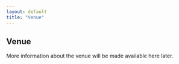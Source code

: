 ```yaml
---
layout: default
title: "Venue"
---
```

## Venue

More information about the venue will be made available here later.